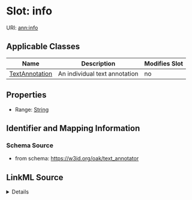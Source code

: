 

# Slot: info

URI: [ann:info](https://w3id.org/linkml/text_annotator/info)



<!-- no inheritance hierarchy -->





## Applicable Classes

| Name | Description | Modifies Slot |
| --- | --- | --- |
| [TextAnnotation](TextAnnotation.md) | An individual text annotation |  no  |







## Properties

* Range: [String](String.md)





## Identifier and Mapping Information







### Schema Source


* from schema: https://w3id.org/oak/text_annotator




## LinkML Source

<details>
```yaml
name: info
from_schema: https://w3id.org/oak/text_annotator
rank: 1000
alias: info
owner: TextAnnotation
domain_of:
- TextAnnotation
range: string

```
</details>